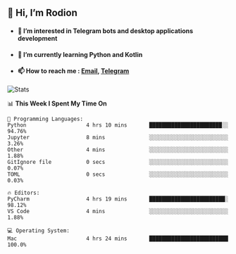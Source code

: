 ## 👋 Hi, I’m Rodion
- #### 👀 I’m interested in Telegram bots and desktop applications development
- #### 🌱 I’m currently learning Python and Kotlin
- #### 📫 How to reach me : [Email](mailto:me@lavn.ml), [Telegram](https://t.me/fast_geek)

![Stats](https://github-readme-stats.vercel.app/api?username=rodion-gudz&show_icons=true&theme=github_dark&hide_border=true&hide=issues&count_private=true&layout=compact)


<!--START_SECTION:waka-->
📊 **This Week I Spent My Time On** 

```text
💬 Programming Languages: 
Python                   4 hrs 10 mins       ███████████████████████░░   94.76% 
Jupyter                  8 mins              ░░░░░░░░░░░░░░░░░░░░░░░░░   3.26% 
Other                    4 mins              ░░░░░░░░░░░░░░░░░░░░░░░░░   1.88% 
GitIgnore file           0 secs              ░░░░░░░░░░░░░░░░░░░░░░░░░   0.07% 
TOML                     0 secs              ░░░░░░░░░░░░░░░░░░░░░░░░░   0.03%

🔥 Editors: 
PyCharm                  4 hrs 19 mins       ████████████████████████░   98.12% 
VS Code                  4 mins              ░░░░░░░░░░░░░░░░░░░░░░░░░   1.88%

💻 Operating System: 
Mac                      4 hrs 24 mins       █████████████████████████   100.0%

```


<!--END_SECTION:waka-->
